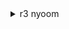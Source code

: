 <details>
<summary>r3 nyoom</summary>

Make sure to slowfall off the block to not die to the spinners \
![gif](https://github.com/kaizobuzz/gal-lery-collab-strat-doc/blob/main/levels/covered_in_dust/images/3_nyoom.webp)
</details>
